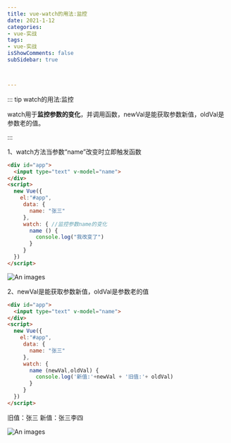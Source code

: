 ```yaml
---
title: vue-watch的用法:监控
date: 2021-1-12
categories:
- vue-实战
tags:
- vue-实战
isShowComments: false
subSidebar: true



---
```


::: tip  watch的用法:监控

​       watch用于**监控参数的变化**，并调用函数，newVal是能获取参数新值，oldVal是参数老的值。

:::

1、watch方法当参数“name”改变时立即触发函数

```html
<div id="app">
  <input type="text" v-model="name">
</div>
<script>
  new Vue({
    el:"#app",
     data: {
       name: "张三"
     },
     watch: { //监控参数name的变化
       name () {
         console.log("我改变了")
       }
     }
  })
</script>
```

![An images](/images/95.png) 

2、newVal是能获取参数新值，oldVal是参数老的值

```html
<div id="app">
  <input type="text" v-model="name">
</div>
<script>
  new Vue({
    el:"#app",
     data: {
       name: "张三"
     },
     watch: {
       name (newVal,oldVal) {
         console.log('新值:'+newVal + '旧值:'+ oldVal)
       }
     }
  })
</script>
```

旧值：张三   新值：张三李四

![An images](/images/96.png) 